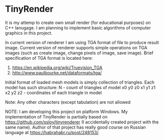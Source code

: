 # TinyRender
It is my attemp to create own small render (for educational purposes) on C++ lanugage. 
I am planning to implement basic algorithms of computer graphics in this project.

In current version of renderer I am using TGA format of file to produce result image.
Current version of renderer supports simple operations on TGA images (such as create image, change pixels of image, save image).
Brief specification of TGA format is located here: 

1) https://en.wikipedia.org/wiki/Truevision_TGA
2) http://www.paulbourke.net/dataformats/tga/

Initial format of loaded mesh models is simply collection of triangles.
Each model has such structure:
N - count of triangles of model
x0 y0 z0 x1 y1 z1 x2 y2 z2  - coordinates of each triangle in model

Note: Any other characters (except tabulation) are not allowed

NOTE: I am developing this project on platform Windows. 
My implementation of TinyRender is partially based on https://github.com/ssloy/tinyrenderer (I accidentally created project with the same name).
Author of that project has really good course on Russian language at https://habrahabr.ru/post/248153/.
	  
